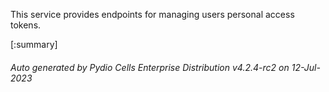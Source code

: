 






This service provides endpoints for managing users personal access tokens.

[:summary]

###### Auto generated by Pydio Cells Enterprise Distribution v4.2.4-rc2 on 12-Jul-2023
